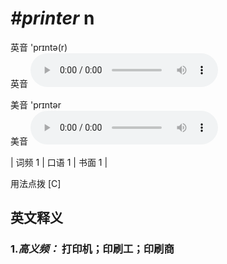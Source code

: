 # ***\#printer*** n
英音 'prɪntə(r)  
英音
<audio src="./media/printer-B.aac" controls="controls"></audio>

美音 'prɪntər  
美音
<audio src="./media/printer.aac" controls="controls"></audio>



| 词频 1 | 口语 1 | 书面 1 |  

用法点拨  [C]

英文释义
---
### 1.*高义频：* **打印机；印刷工；印刷商**  


